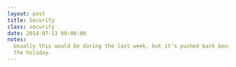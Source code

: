 ```yaml
---
layout: post
title: Security
class: security
date: 2014-07-11 00:00:00
notes:
  Usually this would be during the last week, but it's pushed back because of
  the holiday.
---
```

